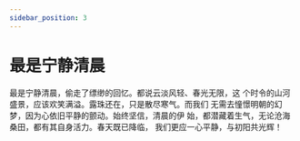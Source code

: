 ```yaml
---
sidebar_position: 3
---
```

# 最是宁静清晨

最是宁静清晨，偷走了缥缈的回忆。都说云淡风轻、春光无限，这
个时令的山河盛景，应该欢笑满溢。露珠还在，只是散尽寒气。而我们
无需去憧憬明朝的幻梦，因为心依旧平静的颤动。始终坚信，清晨的伊
始，都潜藏着生气，无论沧海桑田，都有其自身活力。春天既已降临，
我们更应一心平静，与初阳共光辉！
